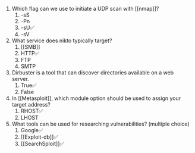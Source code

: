 1. Which flag can we use to initiate a UDP scan with [[nmap]]?
	1. -sS
	2. -Pn
	3. -sU✅
	4. -sV
2. What service does nikto typically target?
	1. [[SMB]]
	2. HTTP✅
	3. FTP
	4. SMTP
3. Dirbuster is a tool that can discover directories available on a web server.
	1. True✅
	2. False
4. In [[Metasploit]], which module option should be used to assign your target address?
	1. RHOST✅
	2. LHOST
5. What tools can be used for researching vulnerabilities? (multiple choice)
	1. Google✅
	2. [[Exploit-db]]✅
	3. [[SearchSploit]]✅
